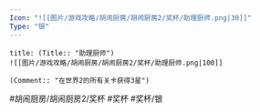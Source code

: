 ```yaml
---
Icon: "![[图片/游戏攻略/胡闹厨房/胡闹厨房2/奖杯/助理厨师.png|30]]"
Type: "银"
---
```

```ad-common-silver-trophy
title: (Title:: "助理厨师")
![[图片/游戏攻略/胡闹厨房/胡闹厨房2/奖杯/助理厨师.png|100]]

(Comment:: "在世界2的所有关卡获得3星")
```

#胡闹厨房/胡闹厨房2/奖杯 #奖杯 #奖杯/银
